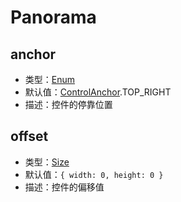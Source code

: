 # Panorama

## anchor

- 类型：[Enum](/guide/constants.html#controlanchor)
- 默认值：[ControlAnchor](/guide/constants.html#controlanchor).TOP_RIGHT
- 描述：控件的停靠位置

## offset

- 类型：[Size](/api/#size)
- 默认值：`{ width: 0, height: 0 }`
- 描述：控件的偏移值
